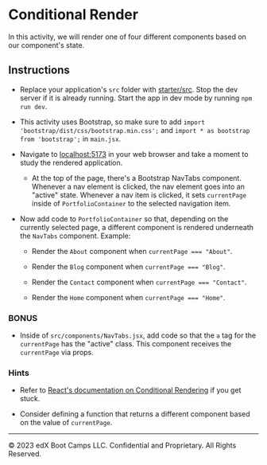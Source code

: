 # Conditional Render

In this activity, we will render one of four different components based on our component's state.

## Instructions

* Replace your application's `src` folder with [starter/src](starter/src). Stop the dev server if it is already running. Start the app in dev mode by running `npm run dev`.

* This activity uses Bootstrap, so make sure to add `import 'bootstrap/dist/css/bootstrap.min.css';` and `import * as bootstrap from 'bootstrap';` in `main.jsx`.

* Navigate to [localhost:5173](http://localhost:5173) in your web browser and take a moment to study the rendered application.

  * At the top of the page, there's a Bootstrap NavTabs component. Whenever a nav element is clicked, the nav element goes into an "active" state. Whenever a nav item is clicked, it sets `currentPage` inside of `PortfolioContainer` to the selected navigation item.

* Now add code to `PortfolioContainer` so that, depending on the currently selected page, a different component is rendered underneath the `NavTabs` component. Example:

  * Render the `About` component when `currentPage === "About"`.
  
  * Render the `Blog` component when `currentPage === "Blog"`.

  * Render the `Contact` component when `currentPage === "Contact"`.

  * Render the `Home` component when `currentPage === "Home"`.

### BONUS

* Inside of `src/components/NavTabs.jsx`, add code so that the `a` tag for the `currentPage` has the "active" class. This component receives the `currentPage` via props.

### Hints

* Refer to [React's documentation on Conditional Rendering](https://react.dev/learn/conditional-rendering) if you get stuck.

* Consider defining a function that returns a different component based on the value of `currentPage`.

---

© 2023 edX Boot Camps LLC. Confidential and Proprietary. All Rights Reserved.
